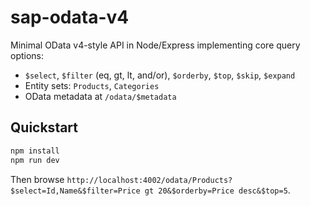 # sap-odata-v4
Minimal OData v4-style API in Node/Express implementing core query options:
- `$select`, `$filter` (eq, gt, lt, and/or), `$orderby`, `$top`, `$skip`, `$expand`
- Entity sets: `Products`, `Categories`
- OData metadata at `/odata/$metadata`

## Quickstart
```bash
npm install
npm run dev
```
Then browse `http://localhost:4002/odata/Products?$select=Id,Name&$filter=Price gt 20&$orderby=Price desc&$top=5`.
